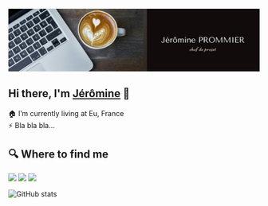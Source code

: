 ![Header](https://github.com/PROMMIER-JEROMINE/PROMMIER-JEROMINE/blob/main/images/header.jpg?raw=true)

## Hi there, I'm [Jérômine](https://github.com/PROMMIER-JEROMINE) 👋

🏠 I’m currently living at Eu, France<br/>
⚡ Bla bla bla...

## 🔍  Where to find me
<a target="_blank" href="http://jeromine.prommier.free.fr"><img src="https://img.shields.io/badge/-WEB-FF4088?style=for-the-badge&logo=Hugo&logoColor=white"></img></a>	
<a target="_blank" href="https://www.linkedin.com/in/prommierjeromine/"><img src="https://img.shields.io/badge/-LinkedIn-0077B5?style=for-the-badge&logo=Linkedin&logoColor=white"></img></a>
<a target="_blank" href="mailto:j.prommier@gmail.com"><img src="https://img.shields.io/badge/-Gmail-D14836?style=for-the-badge&logo=Gmail&logoColor=white"></img></a>

![GitHub stats](https://github-readme-stats.vercel.app/api?username=PROMMIER-JEROMINE&bg_color=30,e96443,904e95&title_color=fff&text_color=fff)
